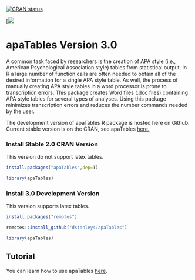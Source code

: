 
[![CRAN status](https://www.r-pkg.org/badges/version/apaTables)](https://cran.r-project.org/package=apaTables)

\[![](http://cranlogs.r-pkg.org/badges/grand-total/apaTables)

apaTables Version 3.0
=====================

A common task faced by researchers is the creation of APA style (i.e., American Psychological Association style) tables from statistical output. In R a large number of function calls are often needed to obtain all of the desired information for a single APA style table. As well, the process of manually creating APA style tables in a word processor is prone to transcription errors. This package creates Word files (.doc files) containing APA style tables for several types of analyses. Using this package minimizes transcription errors and reduces the number commands needed by the user.

The development version of apaTables R package is hosted here on Github. Current stable version is on the CRAN, see apaTables [here.](https://cran.r-project.org/package=apaTables)

### Install Stable 2.0 CRAN Version

This version do not support latex tables.


``` r
install.packages("apaTables",dep=T)

library(apaTables)
```

### Install 3.0 Development Version

This version supports latex tables.

``` r
install.packages("remotes")

remotes::install_github("dstanley4/apaTables")

library(apaTables)
```

Tutorial
--------

You can learn how to use apaTables [here](https://dstanley4.github.io/apaTables/).
